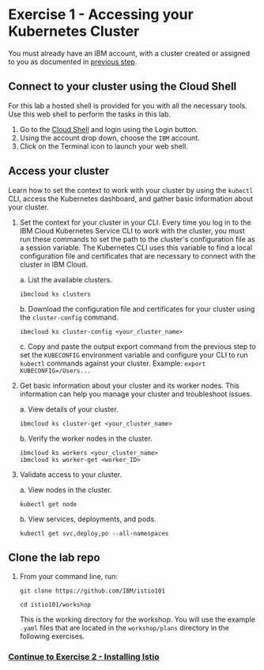 # Exercise 1 - Accessing your Kubernetes Cluster

You must already have an IBM account, with a cluster created or assigned to you as documented in [previous step](../GETSTARTED.md).

## Connect to your cluster using the Cloud Shell
For this lab a hosted shell is provided for you with all the necessary tools. Use this web shell to perform the tasks in this lab.

1. Go to the [Cloud Shell](https://cloudshell-console-istio.ng.bluemix.net/) and login using the Login button.
2. Using the account drop down, choose the `IBM` account.
3. Click on the Terminal icon to launch your web shell.

## Access your cluster
Learn how to set the context to work with your cluster by using the `kubectl` CLI, access the Kubernetes dashboard, and gather basic information about your cluster.

1.  Set the context for your cluster in your CLI. Every time you log in to the IBM Cloud Kubernetes Service CLI to work with the cluster, you must run these commands to set the path to the cluster's configuration file as a session variable. The Kubernetes CLI uses this variable to find a local configuration file and certificates that are necessary to connect with the cluster in IBM Cloud.

    a. List the available clusters.

    ```shell
    ibmcloud ks clusters
    ```

    b. Download the configuration file and certificates for your cluster using the `cluster-config` command.

    ```shell
    ibmcloud ks cluster-config <your_cluster_name>
    ```

    c. Copy and paste the output export command from the previous step to set the `KUBECONFIG` environment variable and configure your CLI to run `kubectl` commands against your cluster. Example:
    `export KUBECONFIG=/Users...`

2.  Get basic information about your cluster and its worker nodes. This information can help you manage your cluster and troubleshoot issues.

    a.  View details of your cluster.

    ```shell
    ibmcloud ks cluster-get <your_cluster_name>
    ```

    b.  Verify the worker nodes in the cluster.

    ```shell
    ibmcloud ks workers <your_cluster_name>
    ibmcloud ks worker-get <worker_ID>
    ```

3.  Validate access to your cluster.

    a.  View nodes in the cluster.

    ```shell
    kubectl get node
    ```

    b.  View services, deployments, and pods.

    ```shell
    kubectl get svc,deploy,po --all-namespaces
    ```

## Clone the lab repo

1. From your command line, run:

    ```shell
    git clone https://github.com/IBM/istio101

    cd istio101/workshop
    ```

    This is the working directory for the workshop. You will use the example `.yaml` files that are located in the `workshop/plans` directory in the following exercises.

### [Continue to Exercise 2 - Installing Istio](../exercise-2/README.md)
